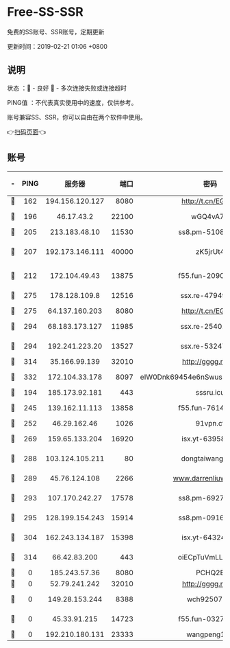# Free-SS-SSR

免费的SS账号、SSR账号，定期更新

更新时间：2019-02-21 01:06 +0800

## 说明

状态     ：🙂 - 良好 🙁 - 多次连接失败或连接超时

PING值   ：不代表真实使用中的速度，仅供参考。

账号兼容SS、SSR，你可以自由在两个软件中使用。

👉[扫码页面](https://liesauer.github.io/free-ss-ssr.github.io/)👈

## 账号

|-|PING|服务器|端口|密码|加密方式|区域|
|:----:|:----:|:-----:|-----:|:----:|:----:|:----:|
|🙂|162|194.156.120.127|8080|http://t.cn/EGJIyrl|rc4-md5|RU|
|🙂|196|46.17.43.2|22100|wGQ4vA7D|aes-256-gcm|RU|
|🙂|205|213.183.48.10|11530|ss8.pm-51089820|rc4-md5|RU|
|🙂|207|192.173.146.111|40000|zK5jrUt4|chacha20-ietf-poly1305|US|
|🙂|212|172.104.49.43|13875|f55.fun-20902073|aes-256-cfb|SG|
|🙂|275|178.128.109.8|12516|ssx.re-47949672|aes-256-cfb|SG|
|🙂|275|64.137.160.203|8080|http://t.cn/EGJIyrl|rc4-md5|CA|
|🙂|294|68.183.173.127|11985|ssx.re-25401129|aes-256-cfb|US|
|🙂|294|192.241.223.20|13527|ssx.re-53247060|aes-256-cfb|US|
|🙂|314|35.166.99.139|32010|http://gggg.rocks|chacha20|US|
|🙂|332|172.104.33.178|8097|eIW0Dnk69454e6nSwuspv9DmS201tQ0D|aes-256-cfb|SG|
|🙂|194|185.173.92.181|443|sssru.icu|rc4-md5|RU|
|🙂|245|139.162.11.113|13858|f55.fun-76142283|aes-256-cfb|SG|
|🙂|252|46.29.162.46|1026|91vpn.cf|rc4-md5|RU|
|🙂|269|159.65.133.204|16920|isx.yt-63958934|aes-256-cfb|SG|
|🙂|288|103.124.105.211|80|dongtaiwang.com|aes-256-cfb|US|
|🙂|289|45.76.124.108|2266|www.darrenliuwei.com|aes-256-cfb|AU|
|🙂|293|107.170.242.27|17578|ss8.pm-69276184|aes-256-cfb|US|
|🙂|295|128.199.154.243|15914|ss8.pm-09160539|aes-256-cfb|SG|
|🙂|304|162.243.134.187|15398|isx.yt-64324153|aes-256-cfb|US|
|🙂|314|66.42.83.200|443|oiECpTuVmLLxk4Ts|aes-256-cfb|US|
|🙁|0|185.243.57.36|8080|PCHQ2E|rc4-md5|US|
|🙁|0|52.79.241.242|32010|http://gggg.rocks|chacha20|KR|
|🙁|0|149.28.153.244|8388|wch92507@#|aes-256-cfb|SG|
|🙁|0|45.33.91.215|14723|f55.fun-03274458|aes-256-cfb|US|
|🙁|0|192.210.180.131|23333|wangpeng123|chacha20|US|
